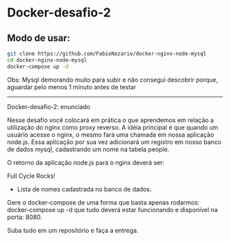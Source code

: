 # Docker-desafio-2

## Modo de usar: ##

```bash
git clone https://github.com/FabioNazario/docker-nginx-node-mysql
cd docker-nginx-node-mysql
docker-compose up -d
```
Obs: Mysql demorando muito para subir e não consegui descobrir porque, aguardar pelo menos 1 minuto antes de testar

----
Docker-desafio-2: enunciado

Nesse desafio você colocará em prática o que aprendemos em relação a utilização do nginx como proxy reverso. A idéia principal é que quando um usuário acesse o nginx, o mesmo fará uma chamada em nossa aplicação node.js. Essa aplicação por sua vez adicionará um registro em nosso banco de dados mysql, cadastrando um nome na tabela people.

O retorno da aplicação node.js para o nginx deverá ser:

Full Cycle Rocks!

- Lista de nomes cadastrada no banco de dados.

Gere o docker-compose de uma forma que basta apenas rodarmos: docker-compose up -d que tudo deverá estar funcionando e disponível na porta: 8080.

Suba tudo em um repositório e faça a entrega.
